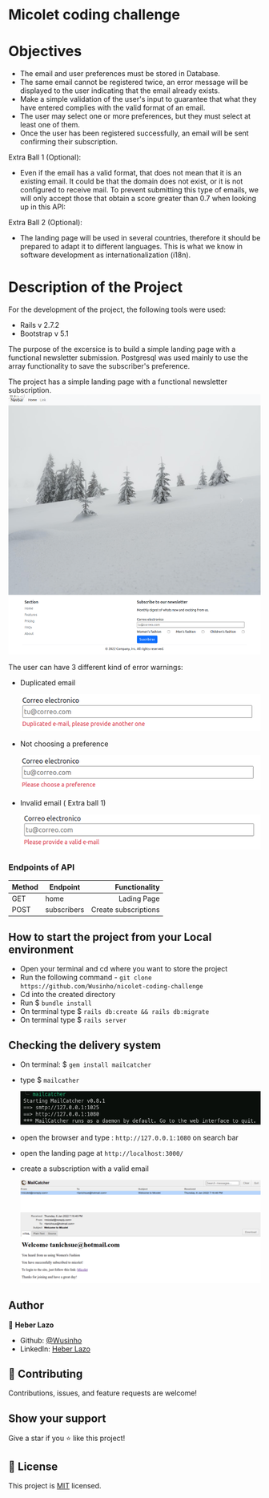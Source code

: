 # Micolet coding challenge

# Objectives

- The email and user preferences must be stored in Database.
- The same email cannot be registered twice, an error message will be displayed to the user indicating that the email already exists.
- Make a simple validation of the user's input to guarantee that what they have entered complies with the valid format of an email.
- The user may select one or more preferences, but they must select at least one of them.
- Once the user has been registered successfully, an email will be sent confirming their subscription.

Extra Ball 1 (Optional):

- Even if the email has a valid format, that does not mean that it is an existing email. It could be that the domain does not exist, or it is not configured to receive mail. To prevent submitting this type of emails, we will only accept those that obtain a score greater than 0.7 when looking up in this API:

Extra Ball 2 (Optional):

- The landing page will be used in several countries, therefore it should be prepared to adapt it to different languages. This is what we know in software development as internationalization (i18n).

# Description of the Project

For the development of the project, the following tools were used:

- Rails v 2.7.2
- Bootstrap v 5.1

The purpose of the excersice is to build a simple landing page with a functional newsletter submission. Postgresql was used mainly to use the array functionality to save the subscriber's preference.

The project has a simple landing page with a functional newsletter subscription.
![image](./app/assets/images/screenshot.png)

The user can have 3 different kind of error warnings:

- Duplicated email

  ![image](./app/assets/images/duplicated.png)

- Not choosing a preference

  ![image](./app/assets/images/preference.png)

- Invalid email ( Extra ball 1)

  ![image](./app/assets/images/valid_email.png)

### **Endpoints of API**

| Method | Endpoint    |        Functionality |
| ------ | ----------- | -------------------: |
| GET    | home        |          Lading Page |
| POST   | subscribers | Create subscriptions |

## How to start the project from your Local environment

- Open your terminal and cd where you want to store the project
- Run the following command - `git clone https://github.com/Wusinho/nicolet-coding-challenge`
- Cd into the created directory
- Run $ `bundle install`
- On terminal type $ `rails db:create && rails db:migrate`
- On terminal type $ `rails server`

## Checking the delivery system

- On terminal: $ `gem install mailcatcher`
- type $ `mailcather`

  ![image](./app/assets/images/mailcatcher.png)

- open the browser and type : `http://127.0.0.1:1080` on search bar
- open the landing page at `http://localhost:3000/`
- create a subscription with a valid email

  ![image](./app/assets/images/message.png)

## Author

👤 **Heber Lazo**

- Github: [@Wusinho](https://github.com/Wusinho)
- LinkedIn: [Heber Lazo](https://www.linkedin.com/in/heber-lazo-benza-523266133/)

## 🤝 Contributing

Contributions, issues, and feature requests are welcome!

## Show your support

Give a star if you :star: like this project!

## 📝 License

This project is [MIT](LICENSE) licensed.
